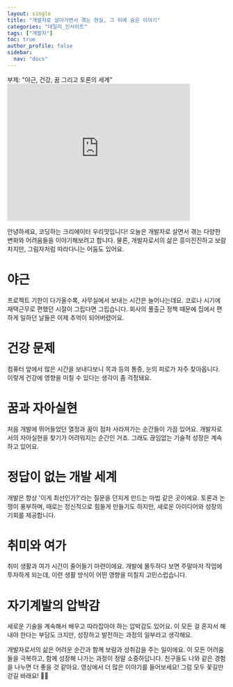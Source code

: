 ```yaml
---
layout: single
title: "개발자로 살아가면서 겪는 현실, 그 뒤에 숨은 이야기"
categories: "데일리_인사이트"
tags: ["개발자"]
toc: true
author_profile: false
sidebar:
  nav: "docs"
---
```


<div class="notice--success">
  부제: "야근, 건강, 꿈 그리고 토론의 세계"
</div>

<iframe width="420" height="315" src="http://www.youtube.com/embed/_BEwumVzjuA" frameborder="0" allowfullscreen></iframe>

<br>

안녕하세요, 코딩하는 크리에이터 우리밋입니다! 오늘은 개발자로 살면서 겪는 다양한 변화와 어려움들을 이야기해보려고 합니다. 물론, 개발자로서의 삶은 흥미진진하고 보람차지만, 그림자처럼 따라다니는 어둠도 있어요.

# 야근

프로젝트 기한이 다가올수록, 사무실에서 보내는 시간은 늘어나는데요. 코로나 시기에 재택근무로 편했던 시절이 그립다면 그립습니다. 회사의 풀출근 정책 때문에 집에서 편하게 일하던 날들은 이제 추억이 되어버렸어요.

# 건강 문제

컴퓨터 앞에서 많은 시간을 보내다보니 목과 등의 통증, 눈의 피로가 자주 찾아옵니다. 이렇게 건강에 영향을 미칠 수 있다는 생각이 좀 걱정돼요.

# 꿈과 자아실현

처음 개발에 뛰어들었던 열정과 꿈이 점차 사라져가는 순간들이 가끔 있어요. 개발자로서의 자아실현을 찾기가 어려워지는 순간인 거죠. 그래도 끊임없는 기술적 성장은 계속하고 있어요.

# 정답이 없는 개발 세계

개발은 항상 '이게 최선인가?'라는 질문을 던지게 만드는 마법 같은 곳이에요. 토론과 논쟁이 풍부하며, 때로는 정신적으로 힘들게 만들기도 하지만, 새로운 아이디어와 성장의 기회를 제공합니다.

# 취미와 여가

취미 생활과 여가 시간이 줄어들기 마련이에요. 개발에 몰두하다 보면 주말마저 작업에 투자하게 되는데, 이런 생활 방식이 어떤 영향을 미칠지 고민스럽습니다.

# 자기계발의 압박감

새로운 기술을 계속해서 배우고 따라잡아야 하는 압박감도 있어요. 이 모든 걸 혼자서 해내야 한다는 부담도 크지만, 성장하고 발전하는 과정의 일부라고 생각해요.

개발자로서의 삶은 어려운 순간과 함께 보람과 성취감을 주는 일이에요. 이 모든 어려움들을 극복하고, 함께 성장해 나가는 과정이 정말 소중하답니다. 친구들도 나와 같은 경험을 나누면 더 좋을 것 같아요. 영상에서 더 많은 이야기를 들어보세요! 그럼 모두 꽃길만 걷길 바래요! 🌸✨
